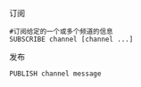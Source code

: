 订阅

```
#订阅给定的一个或多个频道的信息
SUBSCRIBE channel [channel ...]

```

发布

```
PUBLISH channel message
```



